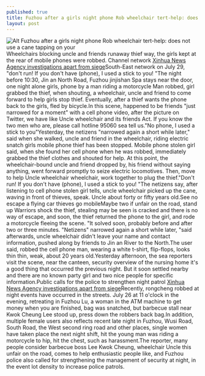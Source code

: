 ```yaml
---
published: true
title: Fuzhou after a girls night phone Rob wheelchair tert-help: does not use a cane tapping on your
layout: post
---
```

![Alt Fuzhou after a girls night phone Rob wheelchair tert-help: does not use a cane tapping on your](https://c1.staticflickr.com/9/8786/28556921751_63630ba264.jpg)Wheelchairs blocking uncle and friends runaway thief way, the girls kept at the rear of mobile phones were robbed. Channel network [Xinhua News Agency investigations apart from siege](http://marcjacobs-case.blogspot.com/2016/06/xinhua-news-agency-investigations-apart.html)South-East network on July 29, \"don\'t run! If you don\'t have (phone), I used a stick to you! \"The night before 10:30, Jin an North Road, Fuzhou jinjishan Spa stays near the door, one night alone girls, phone by a man riding a motorcycle Man robbed, girl grabbed the thief, when shouting, a wheelchair, uncle and friend to come forward to help girls stop thief. Eventually, after a thief wants the phone back to the girls, fled by bicycle.In this scene, happened to be friends \"just narrowed for a moment\" with a cell phone video, after the picture on Twitter, we have like Uncle wheelchair and its friends Act. If you know the two men who are, please call hotline 95060 sea tell us.\"No phone, I used a stick to you\"Yesterday, the netizens \"narrowed again a short while later,\" said when she walked, uncle and friend in the wheelchair, riding electric snatch girls mobile phone thief has been stopped. Mobile phone stolen girl said, when she found her cell phone when he was robbed, immediately grabbed the thief clothes and shouted for help. At this point, the wheelchair-bound uncle and friend dropped by, his friend without saying anything, went forward promptly to seize electric locomotives. Then, move to help Uncle wheelchair wheelchair, work together to plug the thief.\"Don\'t run! If you don\'t have (phone), I used a stick to you! \"The netizens say, after listening to cell phone stolen girl tells, uncle wheelchair picked up the cane, waving in front of thieves, speak. Uncle about forty or fifty years old.See no escape a flying car thieves go mobileMaybe two if unfair on the road, stand up Warriors shock the thief, stealing may be seen is cracked and there is no way of escape, and soon, the thief returned the phone to the girl, and rode a motorcycle fleeing the scene. \"It solved soon, probably before and after two or three minutes. \"Netizens\" narrowed again a short while later, \"said afterwards, uncle wheelchair didn\'t leave your name and contact information, pushed along by friends to Jin an River to the North.The user said, robbed the cell phone man, wearing a white t-shirt, flip-flops, looks thin thin, weak, about 20 years old.Yesterday afternoon, the sea reporters visit the scene, near the canteen, security overview of the nursing home it\'s a good thing that occurred the previous night. But it soon settled nearby and there are no known party girl and two nice people for specific information.Public calls for the police to strengthen night patrol [Xinhua News Agency investigations apart from siege](http://marcjacobs-case.blogspot.com/2016/06/xinhua-news-agency-investigations-apart.html)Recently, rongcheng robbed at night events have occurred in the streets. July 26 at 11 o\'clock in the evening, retreating in Fuzhou Lu, a woman in the ATM machine to get money when you are finished, bag was snatched, but barbecue stall near Kwok Cheung Lee stood up, press down the robbers back bag.In addition, multiple female users also reflects recent late night in Fuzhou, Wusi Road, South Road, the West second ring road and other places, single women have taken place the next night shift, hit the young man was riding a motorcycle to hip, hit the chest, such as harassment.The reporter, many people consider barbecue boss Lee Kwok Cheung, wheelchair Uncle this unfair on the road, comes to help enthusiastic people like, and Fuzhou police also called for strengthening the management of security at night, in the event lot density to increase police patrols.